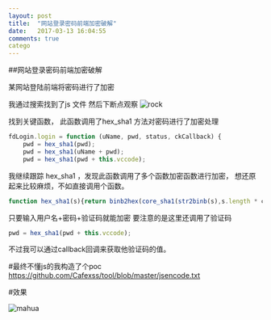 ```yaml
---
layout: post
title:  "网站登录密码前端加密破解"
date:   2017-03-13 16:04:55
comments: true
catego
---
```


##网站登录密码前端加密破解

某网站登陆前端将密码进行了加密

我通过搜索找到了js 文件 然后下断点观察
![rock](https://striker.teambition.net/thumbnail/110q077cc7e9bde9173f3bf22af1e621bd32/w/800/h/574)


找到关键函数， 此函数调用了hex_sha1 方法对密码进行了加密处理
```javascript
fdLogin.login = function (uName, pwd, status, ckCallback) {
    pwd = hex_sha1(pwd);
    pwd = hex_sha1(uName + pwd);
	pwd = hex_sha1(pwd + this.vccode);

```




我继续跟踪 hex_sha1 ，发现此函数调用了多个函数加密函数进行加密，
想还原起来比较麻烦，不如直接调用个函数。
```javascript
function hex_sha1(s){return binb2hex(core_sha1(str2binb(s),s.length * chrsz));}
```

只要输入用户名+密码+验证码就能加密
要注意的是这里还调用了验证码
```javascript
pwd = hex_sha1(pwd + this.vccode);
```

不过我可以通过callback回调来获取他验证码的值。


#最终不懂js的我构造了个poc
https://github.com/Cafexss/tool/blob/master/jsencode.txt



#效果



![mahua](https://striker.teambition.net/thumbnail/110q056b6d9f839b6b9b36dc5d50219a0a77/w/800/h/438)
